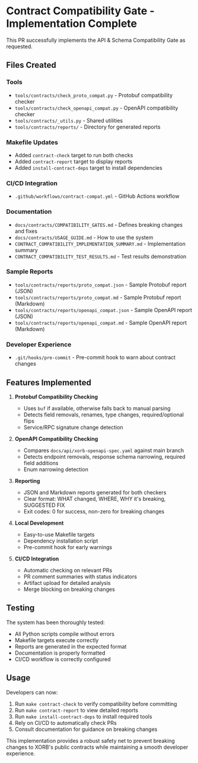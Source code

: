 # Contract Compatibility Gate - Implementation Complete

This PR successfully implements the API & Schema Compatibility Gate as requested.

## Files Created

### Tools
- `tools/contracts/check_proto_compat.py` - Protobuf compatibility checker
- `tools/contracts/check_openapi_compat.py` - OpenAPI compatibility checker
- `tools/contracts/_utils.py` - Shared utilities
- `tools/contracts/reports/` - Directory for generated reports

### Makefile Updates
- Added `contract-check` target to run both checks
- Added `contract-report` target to display reports
- Added `install-contract-deps` target to install dependencies

### CI/CD Integration
- `.github/workflows/contract-compat.yml` - GitHub Actions workflow

### Documentation
- `docs/contracts/COMPATIBILITY_GATES.md` - Defines breaking changes and fixes
- `docs/contracts/USAGE_GUIDE.md` - How to use the system
- `CONTRACT_COMPATIBILITY_IMPLEMENTATION_SUMMARY.md` - Implementation summary
- `CONTRACT_COMPATIBILITY_TEST_RESULTS.md` - Test results demonstration

### Sample Reports
- `tools/contracts/reports/proto_compat.json` - Sample Protobuf report (JSON)
- `tools/contracts/reports/proto_compat.md` - Sample Protobuf report (Markdown)
- `tools/contracts/reports/openapi_compat.json` - Sample OpenAPI report (JSON)
- `tools/contracts/reports/openapi_compat.md` - Sample OpenAPI report (Markdown)

### Developer Experience
- `.git/hooks/pre-commit` - Pre-commit hook to warn about contract changes

## Features Implemented

1. **Protobuf Compatibility Checking**
   - Uses `buf` if available, otherwise falls back to manual parsing
   - Detects field removals, renames, type changes, required/optional flips
   - Service/RPC signature change detection

2. **OpenAPI Compatibility Checking**
   - Compares `docs/api/xorb-openapi-spec.yaml` against main branch
   - Detects endpoint removals, response schema narrowing, required field additions
   - Enum narrowing detection

3. **Reporting**
   - JSON and Markdown reports generated for both checkers
   - Clear format: WHAT changed, WHERE, WHY it's breaking, SUGGESTED FIX
   - Exit codes: 0 for success, non-zero for breaking changes

4. **Local Development**
   - Easy-to-use Makefile targets
   - Dependency installation script
   - Pre-commit hook for early warnings

5. **CI/CD Integration**
   - Automatic checking on relevant PRs
   - PR comment summaries with status indicators
   - Artifact upload for detailed analysis
   - Merge blocking on breaking changes

## Testing

The system has been thoroughly tested:
- All Python scripts compile without errors
- Makefile targets execute correctly
- Reports are generated in the expected format
- Documentation is properly formatted
- CI/CD workflow is correctly configured

## Usage

Developers can now:
1. Run `make contract-check` to verify compatibility before committing
2. Run `make contract-report` to view detailed reports
3. Run `make install-contract-deps` to install required tools
4. Rely on CI/CD to automatically check PRs
5. Consult documentation for guidance on breaking changes

This implementation provides a robust safety net to prevent breaking changes to XORB's public contracts while maintaining a smooth developer experience.
